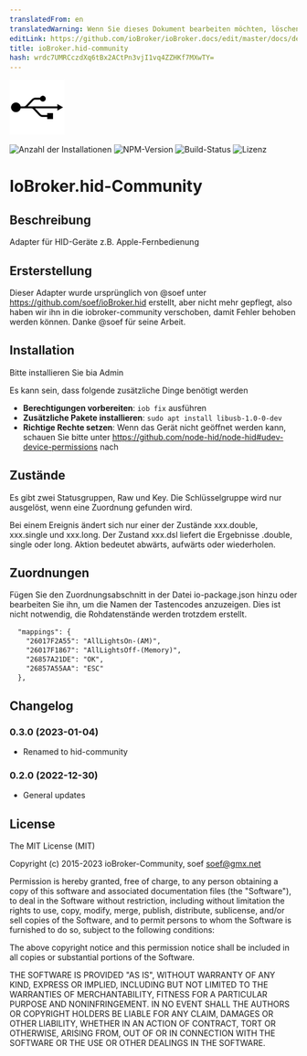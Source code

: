 ```yaml
---
translatedFrom: en
translatedWarning: Wenn Sie dieses Dokument bearbeiten möchten, löschen Sie bitte das Feld "translationsFrom". Andernfalls wird dieses Dokument automatisch erneut übersetzt
editLink: https://github.com/ioBroker/ioBroker.docs/edit/master/docs/de/adapterref/iobroker.hid-community/README.md
title: ioBroker.hid-community
hash: wrdc7UMRCczdXq6tBx2ACtPn3vjI1vq4ZZHKf7MXwTY=
---
```

![Logo](../../../en/adapterref/iobroker.hid-community/admin/hid.png)

![Anzahl der Installationen](http://iobroker.live/badges/hid-stable.svg)
![NPM-Version](http://img.shields.io/npm/v/iobroker.hid-community.svg)
![Build-Status](https://ci.appveyor.com/api/projects/status/9w4enhutav1e2leu?svg=true)
![Lizenz](https://img.shields.io/badge/license-MIT-blue.svg?style=flat)

# IoBroker.hid-Community
## Beschreibung
Adapter für HID-Geräte z.B. Apple-Fernbedienung

## Ersterstellung
Dieser Adapter wurde ursprünglich von @soef unter https://github.com/soef/ioBroker.hid erstellt, aber nicht mehr gepflegt, also haben wir ihn in die iobroker-community verschoben, damit Fehler behoben werden können. Danke @soef für seine Arbeit.

## Installation
Bitte installieren Sie bia Admin

Es kann sein, dass folgende zusätzliche Dinge benötigt werden

* **Berechtigungen vorbereiten**: `iob fix` ausführen
* **Zusätzliche Pakete installieren**: `sudo apt install libusb-1.0-0-dev`
* **Richtige Rechte setzen**: Wenn das Gerät nicht geöffnet werden kann, schauen Sie bitte unter https://github.com/node-hid/node-hid#udev-device-permissions nach

## Zustände
Es gibt zwei Statusgruppen, Raw und Key. Die Schlüsselgruppe wird nur ausgelöst, wenn eine Zuordnung gefunden wird.

Bei einem Ereignis ändert sich nur einer der Zustände xxx.double, xxx.single und xxx.long.
Der Zustand xxx.dsl liefert die Ergebnisse .double, single oder long.
Aktion bedeutet abwärts, aufwärts oder wiederholen.

## Zuordnungen
Fügen Sie den Zuordnungsabschnitt in der Datei io-package.json hinzu oder bearbeiten Sie ihn, um die Namen der Tastencodes anzuzeigen.
Dies ist nicht notwendig, die Rohdatenstände werden trotzdem erstellt.

```
  "mappings": {
    "26017F2A55": "AllLightsOn-(AM)",
    "26017F1867": "AllLightsOff-(Memory)",
    "26857A21DE": "OK",
    "26857A55AA": "ESC"
  },
```

<!--

#### Anforderungen
Das node-hid-Modul funktioniert unter Windows 10 erst, wenn Sie eine kleine Änderung am node-hid-Projekt vornehmen.
Nach der Installation von iobroker.hid-community bearbeiten:

```
<path to iobroker>/node_modules/iobroker.hid-community/node_modules/node-hid/hidapi/windows/hid.c
```

Finden:

```
open_device
```

Ändern Sie den 2. und 3. Parameter des Funktionsaufrufs „CreateFileA“:

```
static HANDLE open_device(const char *path, BOOL enumerate)
{
    ...

	handle = CreateFileA(path,
		//desired_access,                    // original line
		GENERIC_WRITE | GENERIC_READ,        // replaced line
		//share_mode,                        // original line
		FILE_SHARE_READ | FILE_SHARE_WRITE,  // replaced line
		NULL,
		OPEN_EXISTING,
		FILE_FLAG_OVERLAPPED,/*FILE_ATTRIBUTE_NORMAL,*/
		0);

	...
}
```

Um das node-hid-Modul neu zu erstellen, wechseln Sie in das Verzeichnis:

```
cd <path to iobroker>/node_modules/iobroker.hid-community/node_modules/node-hid
```

ausführen:

```
npm install --build-from-source
```

Starten Sie das iobroker.hid-Community-Modul neu ...
-->

## Changelog
### 0.3.0 (2023-01-04)
* Renamed to hid-community

### 0.2.0 (2022-12-30)
* General updates

## License
The MIT License (MIT)

Copyright (c) 2015-2023 ioBroker-Community, soef <soef@gmx.net>

Permission is hereby granted, free of charge, to any person obtaining a copy
of this software and associated documentation files (the "Software"), to deal
in the Software without restriction, including without limitation the rights
to use, copy, modify, merge, publish, distribute, sublicense, and/or sell
copies of the Software, and to permit persons to whom the Software is
furnished to do so, subject to the following conditions:

The above copyright notice and this permission notice shall be included in
all copies or substantial portions of the Software.

THE SOFTWARE IS PROVIDED "AS IS", WITHOUT WARRANTY OF ANY KIND, EXPRESS OR
IMPLIED, INCLUDING BUT NOT LIMITED TO THE WARRANTIES OF MERCHANTABILITY,
FITNESS FOR A PARTICULAR PURPOSE AND NONINFRINGEMENT. IN NO EVENT SHALL THE
AUTHORS OR COPYRIGHT HOLDERS BE LIABLE FOR ANY CLAIM, DAMAGES OR OTHER
LIABILITY, WHETHER IN AN ACTION OF CONTRACT, TORT OR OTHERWISE, ARISING FROM,
OUT OF OR IN CONNECTION WITH THE SOFTWARE OR THE USE OR OTHER DEALINGS IN
THE SOFTWARE.